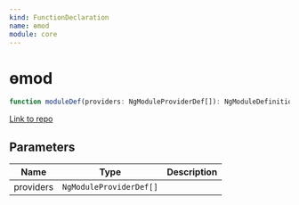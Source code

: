 ```yaml
---
kind: FunctionDeclaration
name: ɵmod
module: core
---
```


# ɵmod

```ts
function moduleDef(providers: NgModuleProviderDef[]): NgModuleDefinition;
```

[Link to repo](https://github.com/timdeschryver/angular/blob/master/packages/core/src/view/ng_module.ts#L44-L67)

## Parameters

| Name      | Type                    | Description |
| --------- | ----------------------- | ----------- |
| providers | `NgModuleProviderDef[]` |             |

